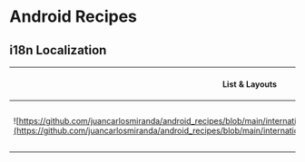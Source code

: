 # Android Recipes

## i18n Localization
|List & Layouts             | Widgets and building blocks |   
|---------------------------|-----------------------------|
| ![https://github.com/juancarlosmiranda/android_recipes/blob/main/internationalization_01](https://github.com/juancarlosmiranda/android_recipes/blob/main/internationalization_01/images/internationalization_01.png) | Example for language configuration. (English, Spanish) |

